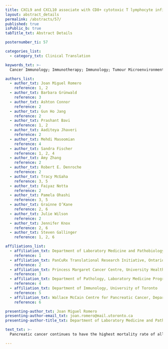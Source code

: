 ```yaml
---
title: CXCL9 and CXCL10 associate with CD8+ cytotoxic T lymphocyte infiltration in pancreatic cancer 
layout: abstract_details
permalink: /abstracts/57/
published: true
isPublic_b: true
tabTitle_txt: Abstract Details

posternumber_ti: 57

categories_list: 
  - category_txt: Clinical Translation

keywords_txt: >-
  Cancer Immunology; Immunotherapy; Immunology; Tumour Microenvironment

authors_list:
  - author_txt: Joan Miguel Romero
    reference: 1, 2
  - author_txt: Barbara Grünwald
    reference: 3
  - author_txt: Ashton Connor
    reference: 2
  - author_txt: Gun Ho Jang
    reference: 2
  - author_txt: Prashant Bavi
    reference: 1, 2
  - author_txt: Aaditeya Jhaveri
    reference: 2
  - author_txt: Mehdi Masoomian
    reference: 4
  - author_txt: Sandra Fischer
    reference: 1, 2, 4
  - author_txt: Amy Zhang
    reference: 2
  - author_txt: Robert E. Denroche
    reference: 2
  - author_txt: Tracy McGaha
    reference: 3, 5
  - author_txt: Faiyaz Notta
    reference: 2
  - author_txt: Pamela Ohashi
    reference: 3, 5
  - author_txt: Grainne O’Kane
    reference: 2, 6
  - author_txt: Julie Wilson
    reference: 2
  - author_txt: Jennifer Knox
    reference: 2, 6
  - author_txt: Steven Gallinger
    reference: 1, 2, 6

affiliations_list:
  - affiliation_txt: Department of Laboratory Medicine and Pathobiology, University of Toronto
    reference: 1
  - affiliation_txt: PanCuRx Translational Research Initiative, Ontario Institute for Cancer Research
    reference: 2
  - affiliation_txt: Princess Margaret Cancer Centre, University Health Network, University of Toronto
    reference: 3
  - affiliation_txt: Department of Pathology, Laboratory Medicine Program, University Health Network
    reference: 4
  - affiliation_txt: Department of Immunology, University of Toronto
    reference: 5
  - affiliation_txt: Wallace McCain Centre for Pancreatic Cancer, Department of Medical Oncology, Princess Margaret Cancer Centre, University Health Network, University of Toronto
    reference: 6

presenting-author_txt: Joan Miguel Romero
presenting-author-email_txt: joan.romero@mail.utoronto.ca
presenting-author-title_txt: Department of Laboratory Medicine and Pathobiology, University of Toronto; PanCuRx Translational Research Initiative, Ontario Institute for Cancer Research; Graduate Student"

text_txt: >-
  Pancreatic cancer continues to have the highest mortality rate of all solid cancers. Immune checkpoint blockade remains ineffective, despite progress in other tumours. There remains a subset of patients displaying increased CD8+ tumour infiltrating lymphocytes (TILs), despite absence of specific mutational signatures related to increased mutational burden. Recent studies have focused on antigen presenting cells (APCs), particularly Batf3+ dendritic cells (DCs), and their role in priming and chemokine-mediated recruitment of cytotoxic T cells into tumours. In this study, we analyzed 78 treatment-na√Øve primary pancreas cancer resections for associations between CD8+ TILs and chemokine expression by RNAseq. We found CXCL9 and CXCL10 to be amongst the most highly associated chemokines (p < 0.001). When we segregated 173 patient samples, those with higher expression had increased signatures involved with antigen presentation, Batf3+ DC presence, and T cell/APC co-stimulation (p < 0.001), while no differences in SNV counts nor neoantigens were observed. These results were consistent across ICGC and TCGA data sets, and were also consistent in 72 liver metastases. Together, these results implicate a potential role of CXCL9 and CXCL10 in CD8+ T cell recruitment in pancreatic cancer. Understanding mechanisms that drive CD8+ T cell infiltration in pancreatic cancer may lead to novel therapies converting patients with cold tumours into those amenable to current and novel immunotherapies.

---
```

